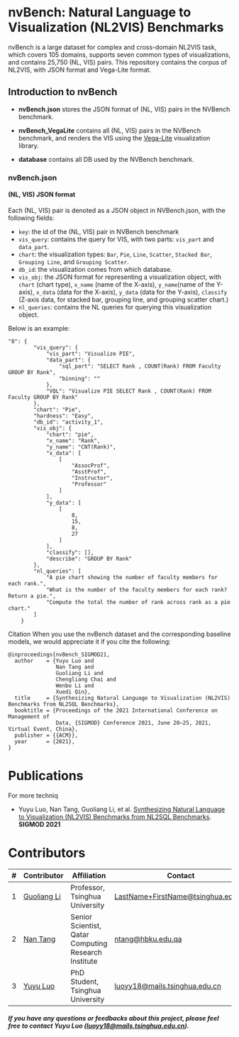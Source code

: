 # nvBench: Natural Language to Visualization (NL2VIS) Benchmarks

nvBench is a large dataset for complex and cross-domain NL2VIS task, which covers 105 domains, supports seven common types of visualizations, and contains 25,750 (NL, VIS) pairs.
This repository contains the corpus of NL2VIS, with JSON format and Vega-Lite format.

## Introduction to nvBench

- **nvBench.json** stores the JSON format of (NL, VIS) pairs in the NVBench benchmark.

- **nvBench_VegaLite** contains all (NL, VIS) pairs in the NVBench benchmark, and renders the VIS using the [Vega-Lite](https://vega.github.io/vega-lite/) visualization library.

- **database** contains all DB used by the NVBench benchmark.

### nvBench.json

#### (NL, VIS) JSON format
Each (NL, VIS) pair is denoted as a JSON object in NVBench.json, with the following fields:
- `key`: the id of the (NL, VIS) pair in NVBench benchmark
- `vis_query`: contains the query for VIS, with two parts: `vis_part` and `data_part`.
- `chart`: the visualization types: `Bar`, `Pie`, `Line`, `Scatter`, `Stacked Bar`, `Grouping Line`, and `Grouping Scatter`.
- `db_id`: the visualization comes from which database.
- `vis_obj`: the JSON format for representing a visualization object, with `chart` (chart type), `x_name` (name of the X-axis), `y_name`(name of the Y-axis), `x_data` (data for the X-axis), `y_data` (data for the Y-axis), `classify` (Z-axis data, for stacked bar, grouping line, and grouping scatter chart.)
- `nl_queries`: contains the NL queries for querying this visualization object.

Below is an example:
```
"8": {
        "vis_query": {
            "vis_part": "Visualize PIE",
            "data_part": {
                "sql_part": "SELECT Rank , COUNT(Rank) FROM Faculty GROUP BY Rank",
                "binning": ""
            },
            "VQL": "Visualize PIE SELECT Rank , COUNT(Rank) FROM Faculty GROUP BY Rank"
        },
        "chart": "Pie",
        "hardness": "Easy",
        "db_id": "activity_1",
        "vis_obj": {
            "chart": "pie",
            "x_name": "Rank",
            "y_name": "CNT(Rank)",
            "x_data": [
                [
                    "AssocProf",
                    "AsstProf",
                    "Instructor",
                    "Professor"
                ]
            ],
            "y_data": [
                [
                    8,
                    15,
                    8,
                    27
                ]
            ],
            "classify": [],
            "describe": "GROUP BY Rank"
        },
        "nl_queries": [
            "A pie chart showing the number of faculty members for each rank.",
            "What is the number of the faculty members for each rank? Return a pie.",
            "Compute the total the number of rank across rank as a pie chart."
        ]
    }
```

Citation
When you use the nvBench dataset and the corresponding baseline models, we would appreciate it if you cite the following:

```
@inproceedings{nvBench_SIGMOD21,
  author    = {Yuyu Luo and
               Nan Tang and
               Guoliang Li and
               Chengliang Chai and
               Wenbo Li and
               Xuedi Qin},
  title     = {Synthesizing Natural Language to Visualization (NL2VIS) Benchmarks from NL2SQL Benchmarks},
  booktitle = {Proceedings of the 2021 International Conference on Management of
               Data, {SIGMOD} Conference 2021, June 20–25, 2021, Virtual Event, China},
  publisher = {{ACM}},
  year      = {2021},
}
```

Publications
===========================
For more techniq
- Yuyu Luo, Nan Tang, Guoliang Li, et al. [Synthesizing Natural Language to Visualization (NL2VIS) Benchmarks from NL2SQL Benchmarks](https://github.com/TsinghuaDatabaseGroup/nvBench). **SIGMOD 2021**

Contributors
===========================
|#|Contributor|Affiliation|Contact|
|---|----|-----|-----|
|1|[Guoliang Li](http://dbgroup.cs.tsinghua.edu.cn/ligl/)|Professor, Tsinghua University| LastName+FirstName@tsinghua.edu.cn
|2|[Nan Tang](http://da.qcri.org/ntang/index.html)|Senior Scientist, Qatar Computing Research Institute|ntang@hbku.edu.qa
|3|[Yuyu Luo](https://luoyuyu.vip)| PhD Student, Tsinghua University| luoyy18@mails.tsinghua.edu.cn
##### If you have any questions or feedbacks about this project, please feel free to contact Yuyu Luo (luoyy18@mails.tsinghua.edu.cn).
